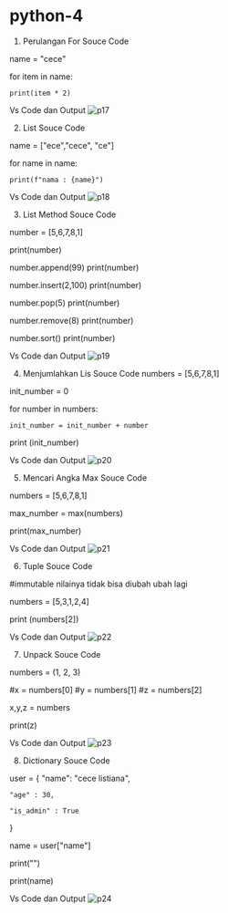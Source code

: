 # python-4
1. Perulangan For
Souce Code

name = "cece"

for item in name:

    print(item * 2)
    
Vs Code dan Output
![p17](https://user-images.githubusercontent.com/92987122/140723749-d8c75b62-8c29-4984-aa7f-b9a59b8fccf1.png)

2. List
Souce Code

name = ["ece","cece", "ce"]

for name in name:

    print(f"nama : {name}")
    
Vs Code dan Output
![p18](https://user-images.githubusercontent.com/92987122/140723837-7ec7ba99-c8bb-40fa-a9a9-7708221bbb85.png)

3. List Method
Souce Code

number = [5,6,7,8,1]

print(number)

number.append(99)
print(number)

number.insert(2,100)
print(number)

number.pop(5)
print(number)

number.remove(8)
print(number)

number.sort()
print(number)

Vs Code dan Output
![p19](https://user-images.githubusercontent.com/92987122/140723914-0d82c32b-bfaf-4b29-912a-b7438e60eea4.png)

4. Menjumlahkan Lis
Souce Code
numbers = [5,6,7,8,1]

init_number = 0

for number in numbers:

    init_number = init_number + number

print (init_number)

Vs Code dan Output
![p20](https://user-images.githubusercontent.com/92987122/140724083-359f1dc9-0d21-4ce5-b1e5-9c4468d02f80.png)

5. Mencari Angka Max
Souce Code

numbers = [5,6,7,8,1]

max_number = max(numbers)

print(max_number)

Vs Code dan Output
![p21](https://user-images.githubusercontent.com/92987122/140724161-77352828-7dfd-46cd-8214-6117a338bfed.png)

6. Tuple
Souce Code

#immutable nilainya tidak bisa diubah ubah lagi

numbers = [5,3,1,2,4]

print (numbers[2])

Vs Code dan Output
![p22](https://user-images.githubusercontent.com/92987122/140724327-617b9fbf-948b-45bf-b4c0-6de4e652c03c.png)

7. Unpack
Souce Code

numbers = (1, 2, 3)

#x = numbers[0]
#y = numbers[1]
#z = numbers[2]

x,y,z = numbers

print(z)

Vs Code dan Output
![p23](https://user-images.githubusercontent.com/92987122/140724436-c0389cc3-1855-4409-b01c-9c197113bb79.png)

8. Dictionary
Souce Code

user = {
    "name": "cece listiana",
    
    "age" : 30,
    
    "is_admin" : True
}

name = user["name"]

print("")

print(name)

Vs Code dan Output
![p24](https://user-images.githubusercontent.com/92987122/140724553-3aa108a7-abb4-493d-ba15-40632ad9f124.png)
